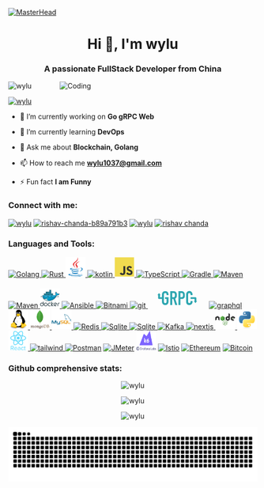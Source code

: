 [![MasterHead](https://firebasestorage.googleapis.com/v0/b/flexi-coding.appspot.com/o/dempgi7-520f8d5f-63d4-4453-8822-dbc149ae27f8.gif?alt=media&token=91c0c7b2-93c3-4029-b011-1a8703c5730d)](https://wylu1037.github.io)

<h1 align="center">Hi 👋, I'm wylu</h1>
<h3 align="center">A passionate FullStack Developer from China</h3>
<img align="right" alt="Coding" width="400" src="https://cdn.dribbble.com/users/1162077/screenshots/3848914/programmer.gif">

<p align="left"> <img src="https://komarev.com/ghpvc/?username=wylu1037&label=Profile%20views&color=0e75b6&style=flat" alt="wylu" /></p>

<p align="left"><a href="https://twitter.com/wylu1037" target="blank"><img src="https://img.shields.io/twitter/follow/wylu1037?logo=twitter&style=for-the-badge" alt="wylu" ></a></p>

- 🔭 I’m currently working on **Go gRPC Web**

- 🌱 I’m currently learning **DevOps**

- 💬 Ask me about **Blockchain, Golang**

- 📫 How to reach me **wylu1037@gmail.com**

- ⚡ Fun fact **I am Funny**

<h3 align="left">Connect with me:</h3>
<p align="left">
<a href="https://twitter.com/wylu1037" target="blank"><img align="center" src="https://raw.githubusercontent.com/rahuldkjain/github-profile-readme-generator/master/src/images/icons/Social/twitter.svg" alt="wylu" height="30" width="40" /></a>
<a href="https://www.linkedin.com/in/wenyang-lu-2b93ba298/" target="blank"><img align="center" src="https://raw.githubusercontent.com/rahuldkjain/github-profile-readme-generator/master/src/images/icons/Social/linked-in-alt.svg" alt="rishav-chanda-b89a791b3" height="30" width="40" /></a>
<a href="https://www.instagram.com/Wenyang%20Lu/" target="blank"><img align="center" src="https://raw.githubusercontent.com/rahuldkjain/github-profile-readme-generator/master/src/images/icons/Social/instagram.svg" alt="wylu" height="30" width="40" /></a>
<a href="https://www.youtube.com/channel/UC71SXHgVgShArioBEwLM29w" target="blank"><img align="center" src="https://raw.githubusercontent.com/rahuldkjain/github-profile-readme-generator/master/src/images/icons/Social/youtube.svg" alt="rishav chanda" height="30" width="40" /></a>
</p>

<h3 align="left">Languages and Tools:</h3>
<p align="left">
<a href="https://go.dev/" target="_blank" rel="noreferrer"><img src="https://cdn.worldvectorlogo.com/logos/go-8.svg" alt="Golang" width="40" height="40"/> </a> 
<a href="https://www.rust-lang.org/" target="_blank" rel="noreferrer"> <img src="https://www.vectorlogo.zone/logos/rust-lang/rust-lang-icon.svg" alt="Rust" width="40" height="40"/> </a>
<a href="https://www.java.com" target="_blank" rel="noreferrer"> <img src="https://raw.githubusercontent.com/devicons/devicon/master/icons/java/java-original.svg" alt="java" width="40" height="40"/> </a> 
<a href="https://kotlinlang.org" target="_blank" rel="noreferrer"> <img src="https://www.vectorlogo.zone/logos/kotlinlang/kotlinlang-icon.svg" alt="kotlin" width="40" height="40"/> </a> 
<a href="https://developer.mozilla.org/en-US/docs/Web/JavaScript" target="_blank" rel="noreferrer"> <img src="https://raw.githubusercontent.com/devicons/devicon/master/icons/javascript/javascript-original.svg" alt="javascript" width="40" height="40"/> </a> 
<a href="https://www.typescriptlang.org/" target="_blank" rel="noreferrer"><img src="https://cdn.worldvectorlogo.com/logos/typescript.svg" alt="TypeScript" width="40" height="40"/> </a>
<a href="https://gradle.org/" target="_blank" rel="noreferrer"><img src="https://cdn.worldvectorlogo.com/logos/gradle-1.svg" alt="Gradle" width="120" height="40"/> </a>
<a href="https://maven.apache.org/" target="_blank" rel="noreferrer"><img src="https://upload.wikimedia.org/wikipedia/commons/thumb/5/52/Apache_Maven_logo.svg/680px-Apache_Maven_logo.svg.png" alt="Maven" width="120" height="40"/> </a>
<a href="https://spring.io/" target="_blank" rel="noreferrer"><img src="https://www.vectorlogo.zone/logos/springio/springio-ar21.svg" alt="Maven" width="80" height="40"/> </a>
<a href="https://www.docker.com/" target="_blank" rel="noreferrer"> <img src="https://raw.githubusercontent.com/devicons/devicon/master/icons/docker/docker-original-wordmark.svg" alt="docker" width="40" height="40"/> </a>
<a href="https://www.ansible.com/" target="_blank" rel="noreferrer"><img src="https://cdn.worldvectorlogo.com/logos/ansible.svg" alt="Ansible" width="40" height="40"/> </a>
<a href="https://github.com/bitnami/charts" target="_blank" rel="noreferrer"><img src="https://cdn.worldvectorlogo.com/logos/bitnami.svg" alt="Bitnami" width="40" height="40"/> </a>
<a href="https://git-scm.com/" target="_blank" rel="noreferrer"> <img src="https://www.vectorlogo.zone/logos/git-scm/git-scm-icon.svg" alt="git" width="40" height="40"/> </a> 
<a href="https://grpc.io/" target="_blank" rel="noreferrer"> <svg viewBox="0 -10 120 60" xmlns="http://www.w3.org/2000/svg" width="120" height="60"><path d="M49.83 28.164h2.258c.7 0 1.26-.094 1.674-.28s.733-.455.954-.804.37-.78.448-1.29.117-1.104.117-1.777-.04-1.266-.117-1.777-.24-.948-.487-1.31-.6-.63-1.032-.804-1.025-.262-1.752-.262H49.83zm-3.97-12.05h6.385c4.672 0 7.008 2.717 7.008 8.152 0 1.612-.253 2.997-.76 4.154s-1.395 2.087-2.667 2.79l4.282 12.676h-4.205l-3.76-12.063H49.83v12.063h-3.97zm16.584 0H68.4c1.1 0 2.05.143 2.88.43s1.583.793 2.258 1.52a5.95 5.95 0 0 1 1.402 2.555c.26.975.39 2.295.39 3.96 0 1.222-.098 2.097-.24 2.968s-.603 2.387-2.414 3.415c-1.132.643-2.757.874-4.236.874h-2.024v12.05h-3.97zm3.97 12.05h1.908c.805 0 1.427-.103 1.87-.31s.766-.486.973-.84.33-.784.37-1.287.058-1.064.058-1.682c0-.572-.02-1.115-.058-1.63s-.156-.96-.35-1.34-.5-.675-.915-.892-1.012-.326-1.79-.326h-2.063zm24.487 9.52c0 .858-.162 1.677-.487 2.457s-.772 1.463-1.343 2.048a6.64 6.64 0 0 1-2.005 1.404 5.86 5.86 0 0 1-2.472.527c-.753 0-1.518-.104-2.297-.312a5.57 5.57 0 0 1-2.102-1.073c-.623-.507-1.135-1.177-1.538-2.01s-.603-1.885-.603-3.16v-15.3c0-.9.156-1.755.467-2.535s.753-1.456 1.324-2.028 1.252-1.02 2.044-1.346 1.668-.488 2.628-.488c.908 0 1.752.163 2.53.488s1.453.78 2.024 1.365 1.02 1.287 1.343 2.106.487 1.7.487 2.672v1.56h-3.97v-1.326c0-.78-.22-1.456-.662-2.028a2.14 2.14 0 0 0-1.791-.858c-.986 0-1.642.306-1.966.917s-.487 1.385-.487 2.32v14.198c0 .806.175 1.482.526 2.028s.98.82 1.888.82c.26 0 .54-.046.837-.137s.57-.24.818-.45.448-.494.603-.858.234-.82.234-1.365v-1.365h3.97zm7.78-7.72c0-1.014-.82-1.836-1.83-1.836h-9.917v3.67h8.086v4.095h-1.246l3.098 4.377 3.098-4.377h-1.288zm-69.64 1.87v5.497c0 1.144.195 2.14.584 2.984s.902 1.547 1.538 2.106 1.35.982 2.14 1.268a7 7 0 0 0 2.394.429 7 7 0 0 0 2.394-.429c.792-.286 1.505-.71 2.14-1.268s1.148-1.26 1.538-2.106.584-1.84.584-2.984v-9.16l-7.115-.01-.01 3.673h3.153v5.498c0 .962-.266 1.67-.798 2.126a2.81 2.81 0 0 1-1.888.683 2.81 2.81 0 0 1-1.888-.683c-.532-.455-.798-1.164-.798-2.126V22.667c0-.962.266-1.67.798-2.126a2.81 2.81 0 0 1 1.888-.683 2.81 2.81 0 0 1 1.888.683c.532.455.798 1.164.798 2.126v1.404h3.97v-1.404c0-1.118-.195-2.106-.584-2.964s-.902-1.567-1.538-2.126-1.35-.982-2.14-1.268a7 7 0 0 0-2.394-.429 7 7 0 0 0-2.394.429c-.792.286-1.505.71-2.14 1.268s-1.148 1.268-1.538 2.126-.584 1.846-.584 2.964v5.497H24.98V24.07h1.246l-3.098-4.377-3.098 4.377h1.288V30c0 1.014.82 1.836 1.83 1.836h5.893z" fill="#2da6b0" fill-rule="evenodd"/></svg></a>
<a href="https://graphql.org" target="_blank" rel="noreferrer"> <img src="https://www.vectorlogo.zone/logos/graphql/graphql-icon.svg" alt="graphql" width="40" height="40"/> </a> 
<a href="https://www.linux.org/" target="_blank" rel="noreferrer"> <img src="https://raw.githubusercontent.com/devicons/devicon/master/icons/linux/linux-original.svg" alt="linux" width="40" height="40"/> </a> 
<a href="https://www.mongodb.com/" target="_blank" rel="noreferrer"> <img src="https://raw.githubusercontent.com/devicons/devicon/master/icons/mongodb/mongodb-original-wordmark.svg" alt="mongodb" width="40" height="40"/> </a>
<a href="https://www.mysql.com/" target="_blank" rel="noreferrer"> <img src="https://raw.githubusercontent.com/devicons/devicon/master/icons/mysql/mysql-original-wordmark.svg" alt="mysql" width="40" height="40"/> </a>
<a href="https://redis.io/" target="_blank" rel="noreferrer"><img src="https://cdn.worldvectorlogo.com/logos/redis.svg" alt="Redis" width="40" height="40"/> </a>
<a href="https://sqlite.org/" target="_blank" rel="noreferrer"><img src="https://cdn.worldvectorlogo.com/logos/sqlite.svg" alt="Sqlite" width="80" height="40"/> </a>
<a href="https://github.com/mybatis" target="_blank" rel="noreferrer"><img src="https://raw.githubusercontent.com/mybatis/logo/32295ff550d29ca6e8b22c8a325e22c617791bf9/logo-bird-ninja.svg" alt="Sqlite" width="40" height="40"/> </a>
<a href="https://kafka.apache.org/" target="_blank" rel="noreferrer"><img src="https://cdn.worldvectorlogo.com/logos/kafka.svg" alt="Kafka" width="40" height="40"/> </a>
<a href="https://nextjs.org/" target="_blank" rel="noreferrer"> <img src="https://cdn.worldvectorlogo.com/logos/nextjs-2.svg" alt="nextjs" width="40" height="40"/> </a> 
<a href="https://nodejs.org" target="_blank" rel="noreferrer"> <img src="https://raw.githubusercontent.com/devicons/devicon/master/icons/nodejs/nodejs-original-wordmark.svg" alt="nodejs" width="40" height="40"/> </a> 
<a href="https://www.python.org" target="_blank" rel="noreferrer"> <img src="https://raw.githubusercontent.com/devicons/devicon/master/icons/python/python-original.svg" alt="python" width="40" height="40"/> </a> 
<a href="https://reactjs.org/" target="_blank" rel="noreferrer"> <img src="https://raw.githubusercontent.com/devicons/devicon/master/icons/react/react-original-wordmark.svg" alt="react" width="40" height="40"/> </a>
<a href="https://tailwindcss.com/" target="_blank" rel="noreferrer"> <img src="https://www.vectorlogo.zone/logos/tailwindcss/tailwindcss-icon.svg" alt="tailwind" width="40" height="40"/> </a> 
<a href="https://www.postman.com/" target="_blank" rel="noreferrer"><img src="https://cdn.worldvectorlogo.com/logos/postman.svg" alt="Postman" width="40" height="40"/></a>
<a href="https://jmeter.apache.org/" target="_blank" rel="noreferrer"><img src="https://jmeter.apache.org/images/logo.svg" alt="JMeter" width="120" height="40"/></a>
<a href="https://github.com/grafana/k6" target="_blank" rel="noreferrer"><img src="https://github.com/grafana/k6/raw/master/assets/k6-logo-with-grafana.svg" alt="K6" width="40" height="40"/></a>
<a href="https://istio.io/" target="_blank" rel="noreferrer"><img src="https://www.vectorlogo.zone/logos/istioio/istioio-icon.svg" alt="Istio" width="40" height="40"/></a>
<a href="https://ethereum.org/en/" target="_blank" rel="noreferrer"><img src="https://cdn.worldvectorlogo.com/logos/ethereum-1.svg" alt="Ethereum" width="40" height="40"/></a>
<a href="https://bitcoin.org/en/" target="_blank" rel="noreferrer"><img src="https://cdn.worldvectorlogo.com/logos/bitcoin.svg" alt="Bitcoin" width="40" height="40"/></a>




<h3 align="left">Github comprehensive stats:</h3>
<p align="left">
<!-- &theme=tokyonight -->
<p align="center"><img src="https://github-readme-stats.vercel.app/api/top-langs?username=wylu1037&show_icons=true&locale=en&layout=compact" alt="wylu" /></p>
<p align="center"> <img src="https://github-readme-stats.vercel.app/api?username=wylu1037&show_icons=true&locale=en" alt="wylu" /></p>
<p align="center"><img src="https://github-readme-streak-stats.herokuapp.com/?user=wylu1037" alt="wylu" /></p>

<img src="https://github.com/wylu1037/wylu1037/blob/output/snake.svg" alt="Snake animation" />

